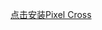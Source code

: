 <a href="itms-services://?action=download-manifest&url=https://colorfb-test-1258669836.cos.ap-guangzhou.myqcloud.com/pixelcross/manifest.plist">点击安装Pixel Cross</a>
